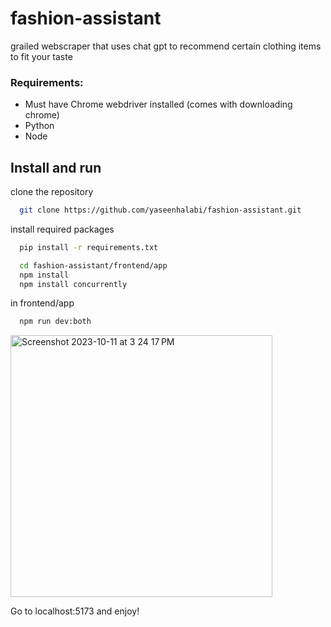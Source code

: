 # fashion-assistant
grailed webscraper that uses chat gpt to recommend certain clothing items to fit your taste

<h3>Requirements:</h3>
<ul>
  <li>Must have Chrome webdriver installed (comes with downloading chrome)</li>
  <li>Python</li>
  <li>Node</li>
  
  
</ul>
<h2><strong>Install and run</strong></h2>
<p>clone the repository</p>

```sh
  git clone https://github.com/yaseenhalabi/fashion-assistant.git
```
<p>install required packages</p>

```sh
  pip install -r requirements.txt
```

```sh
  cd fashion-assistant/frontend/app
  npm install
  npm install concurrently
```

<p>in frontend/app</p>

```sh
  npm run dev:both
```

<img width="419" alt="Screenshot 2023-10-11 at 3 24 17 PM" src="https://github.com/yaseenhalabi/fashion-assistant/assets/120742654/0b429e42-d831-483b-8180-cb34d8b9035b">

<p> Go to localhost:5173 and enjoy!</p>
